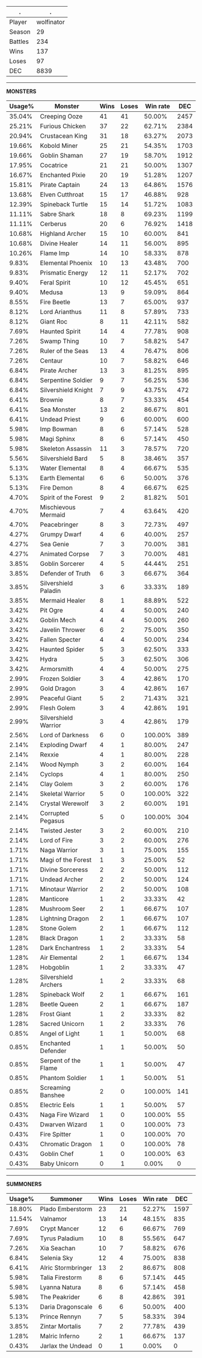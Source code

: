 .|.
|-|-
Player|wolfinator
Season|29
Battles|234
Wins|137
Loses|97
DEC|8839

---
**MONSTERS**

Usage%|Monster|Wins|Loses|Win rate|DEC|
-|-|-|-|-|-|
35.04%|Creeping Ooze|41|41|50.00%|2457|
25.21%|Furious Chicken|37|22|62.71%|2384|
20.94%|Crustacean King|31|18|63.27%|2073|
19.66%|Kobold Miner|25|21|54.35%|1703|
19.66%|Goblin Shaman|27|19|58.70%|1912|
17.95%|Cocatrice|21|21|50.00%|1307|
16.67%|Enchanted Pixie|20|19|51.28%|1207|
15.81%|Pirate Captain|24|13|64.86%|1576|
13.68%|Elven Cutthroat|15|17|46.88%|928|
12.39%|Spineback Turtle|15|14|51.72%|1083|
11.11%|Sabre Shark|18|8|69.23%|1199|
11.11%|Cerberus|20|6|76.92%|1418|
10.68%|Highland Archer|15|10|60.00%|841|
10.68%|Divine Healer|14|11|56.00%|895|
10.26%|Flame Imp|14|10|58.33%|878|
9.83%|Elemental Phoenix|10|13|43.48%|700|
9.83%|Prismatic Energy|12|11|52.17%|702|
9.40%|Feral Spirit|10|12|45.45%|651|
9.40%|Medusa|13|9|59.09%|864|
8.55%|Fire Beetle|13|7|65.00%|937|
8.12%|Lord Arianthus|11|8|57.89%|733|
8.12%|Giant Roc|8|11|42.11%|582|
7.69%|Haunted Spirit|14|4|77.78%|908|
7.26%|Swamp Thing|10|7|58.82%|547|
7.26%|Ruler of the Seas|13|4|76.47%|806|
7.26%|Centaur|10|7|58.82%|646|
6.84%|Pirate Archer|13|3|81.25%|895|
6.84%|Serpentine Soldier|9|7|56.25%|536|
6.84%|Silvershield Knight|7|9|43.75%|472|
6.41%|Brownie|8|7|53.33%|454|
6.41%|Sea Monster|13|2|86.67%|801|
6.41%|Undead Priest|9|6|60.00%|600|
5.98%|Imp Bowman|8|6|57.14%|528|
5.98%|Magi Sphinx|8|6|57.14%|450|
5.98%|Skeleton Assassin|11|3|78.57%|720|
5.56%|Silvershield Bard|5|8|38.46%|357|
5.13%|Water Elemental|8|4|66.67%|535|
5.13%|Earth Elemental|6|6|50.00%|376|
5.13%|Fire Demon|8|4|66.67%|625|
4.70%|Spirit of the Forest|9|2|81.82%|501|
4.70%|Mischievous Mermaid|7|4|63.64%|420|
4.70%|Peacebringer|8|3|72.73%|497|
4.27%|Grumpy Dwarf|4|6|40.00%|257|
4.27%|Sea Genie|7|3|70.00%|381|
4.27%|Animated Corpse|7|3|70.00%|481|
3.85%|Goblin Sorcerer|4|5|44.44%|251|
3.85%|Defender of Truth|6|3|66.67%|364|
3.85%|Silvershield Paladin|3|6|33.33%|189|
3.85%|Mermaid Healer|8|1|88.89%|522|
3.42%|Pit Ogre|4|4|50.00%|240|
3.42%|Goblin Mech|4|4|50.00%|260|
3.42%|Javelin Thrower|6|2|75.00%|350|
3.42%|Fallen Specter|4|4|50.00%|234|
3.42%|Haunted Spider|5|3|62.50%|333|
3.42%|Hydra|5|3|62.50%|306|
3.42%|Armorsmith|4|4|50.00%|275|
2.99%|Frozen Soldier|3|4|42.86%|170|
2.99%|Gold Dragon|3|4|42.86%|167|
2.99%|Peaceful Giant|5|2|71.43%|321|
2.99%|Flesh Golem|3|4|42.86%|191|
2.99%|Silvershield Warrior|3|4|42.86%|179|
2.56%|Lord of Darkness|6|0|100.00%|389|
2.14%|Exploding Dwarf|4|1|80.00%|247|
2.14%|Rexxie|4|1|80.00%|228|
2.14%|Wood Nymph|3|2|60.00%|164|
2.14%|Cyclops|4|1|80.00%|250|
2.14%|Clay Golem|3|2|60.00%|176|
2.14%|Skeletal Warrior|5|0|100.00%|322|
2.14%|Crystal Werewolf|3|2|60.00%|191|
2.14%|Corrupted Pegasus|5|0|100.00%|304|
2.14%|Twisted Jester|3|2|60.00%|210|
2.14%|Lord of Fire|3|2|60.00%|276|
1.71%|Naga Warrior|3|1|75.00%|155|
1.71%|Magi of the Forest|1|3|25.00%|52|
1.71%|Divine Sorceress|2|2|50.00%|112|
1.71%|Undead Archer|2|2|50.00%|124|
1.71%|Minotaur Warrior|2|2|50.00%|108|
1.28%|Manticore|1|2|33.33%|42|
1.28%|Mushroom Seer|2|1|66.67%|107|
1.28%|Lightning Dragon|2|1|66.67%|107|
1.28%|Stone Golem|2|1|66.67%|112|
1.28%|Black Dragon|1|2|33.33%|58|
1.28%|Dark Enchantress|1|2|33.33%|54|
1.28%|Air Elemental|2|1|66.67%|134|
1.28%|Hobgoblin|1|2|33.33%|47|
1.28%|Silvershield Archers|1|2|33.33%|68|
1.28%|Spineback Wolf|2|1|66.67%|161|
1.28%|Beetle Queen|2|1|66.67%|187|
1.28%|Frost Giant|1|2|33.33%|82|
1.28%|Sacred Unicorn|1|2|33.33%|76|
0.85%|Angel of Light|1|1|50.00%|68|
0.85%|Enchanted Defender|1|1|50.00%|50|
0.85%|Serpent of the Flame|1|1|50.00%|47|
0.85%|Phantom Soldier|1|1|50.00%|51|
0.85%|Screaming Banshee|2|0|100.00%|141|
0.85%|Electric Eels|1|1|50.00%|57|
0.43%|Naga Fire Wizard|1|0|100.00%|55|
0.43%|Dwarven Wizard|1|0|100.00%|73|
0.43%|Fire Spitter|1|0|100.00%|70|
0.43%|Chromatic Dragon|1|0|100.00%|78|
0.43%|Goblin Chef|1|0|100.00%|63|
0.43%|Baby Unicorn|0|1|0.00%|0|

---
**SUMMONERS**

Usage%|Summoner|Wins|Loses|Win rate|DEC|
-|-|-|-|-|-|
18.80%|Plado Emberstorm|23|21|52.27%|1597|
11.54%|Valnamor|13|14|48.15%|835|
7.69%|Crypt Mancer|12|6|66.67%|769|
7.69%|Tyrus Paladium|10|8|55.56%|647|
7.26%|Xia Seachan|10|7|58.82%|676|
6.84%|Selenia Sky|12|4|75.00%|838|
6.41%|Alric Stormbringer|13|2|86.67%|808|
5.98%|Talia Firestorm|8|6|57.14%|445|
5.98%|Lyanna Natura|8|6|57.14%|458|
5.98%|The Peakrider|6|8|42.86%|391|
5.13%|Daria Dragonscale|6|6|50.00%|400|
5.13%|Prince Rennyn|7|5|58.33%|394|
3.85%|Zintar Mortalis|7|2|77.78%|439|
1.28%|Malric Inferno|2|1|66.67%|137|
0.43%|Jarlax the Undead|0|1|0.00%|0|
